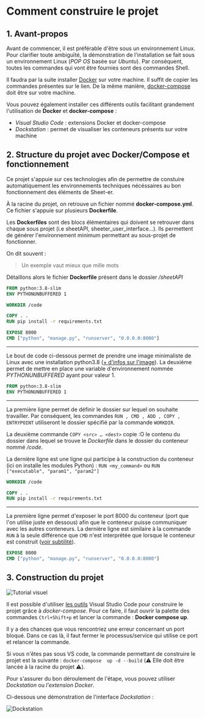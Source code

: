
# Comment construire le projet

## 1. Avant-propos

Avant de commencer, il est préférable d'être sous un environnement Linux. 
Pour clarifier toute ambiguïté, la démonstration de l'installation se fait sous un environnement Linux (*POP OS* basée sur *Ubuntu*). Par conséquent, toutes les commandes qui vont être fournies sont des commandes Shell.

Il faudra par la suite installer [Docker](https://docs.docker.com/engine/install/ubuntu/) sur votre machine. Il suffit de copier les commandes présentes sur le lien. De la même manière, [docker-compose](https://docs.docker.com/compose/install/) doit être sur votre machine.

Vous pouvez également installer ces différents outils facilitant grandement l'utilisation de **Docker** et **docker-compose** :

- *Visual Studio Code* : extensions Docker et docker-compose
- *Dockstation* : permet de visualiser les conteneurs présents sur votre machine

## 2. Structure du projet avec Docker/Compose et fonctionnement

Ce projet s'appuie sur ces technologies afin de permettre de constuire automatiquement les environnements techniques nécéssaires au bon fonctionnement des éléments de Sheet-er.

À la racine du projet, on retrouve un fichier nommé **docker-compose.yml**. Ce fichier s'appuie sur plusieurs **Dockerfile**. 

Les **Dockerfiles** sont des blocs élémentaires qui doivent se retrouver dans chaque sous projet (i.e sheetAPI, sheeter_user_interface...). Ils permettent de générer l'environnement minimum permettant au sous-projet de fonctionner.

On dit souvent :
> Un exemple vaut mieux que mille mots

Détaillons alors le fichier **Dockerfile** présent dans le dossier  */sheetAPI*

```Dockerfile 
FROM python:3.8-slim
ENV PYTHONUNBUFFERED 1

WORKDIR /code

COPY . .
RUN pip install -r requirements.txt

EXPOSE 8000
CMD ["python", "manage.py", "runserver", "0.0.0.0:8000"]
```
_________
Le bout de code ci-dessous permet de prendre une image minimaliste de Linux avec une installation python3.8 ([+ d'infos sur l'image](https://hub.docker.com/_/python)). La deuxième permet de mettre en place une variable d'environnement nommée *PYTHONUNBUFFERED* ayant pour valeur 1.

```Dockerfile 
FROM python:3.8-slim
ENV PYTHONUNBUFFERED 1
```
__________
La première ligne permet de définir le dossier sur lequel on souhaite travailler. Par conséquent, les commandes `RUN , CMD , ADD , COPY , ENTRYPOINT` utiliseront le dossier spécifié par la commande `WORKDIR`.

La deuxième commande `COPY <src> … <dest>` copie :O le contenu du dossier dans lequel se trouve le *Dockerfile* dans le dossier du conteneur nommé */code*.

La dernière ligne est une ligne qui participe à la construction du conteneur (ici on installe les modules Python) : `RUN <my_command>` ou `RUN ["executable", "param1", "param2"]`

```Dockerfile 
WORKDIR /code

COPY . .
RUN pip install -r requirements.txt
```
________

La première ligne permet d'exposer le port 8000 du conteneur (port que l'on utilise juste en dessous) afin que le conteneur puisse communiquer avec les autres conteneurs.
La dernière ligne est similaire à la commande `RUN` à la seule différence que `CMD` n'est interprétée que lorsque le conteneur est construit ([voir subtilité](https://stackoverflow.com/questions/37461868/difference-between-run-and-cmd-in-a-dockerfile)).

```Dockerfile
EXPOSE 8000
CMD ["python", "manage.py", "runserver", "0.0.0.0:8000"]
```

## 3. Construction du projet

![Tutorial visuel](https://media.giphy.com/media/LmZjeEIdMM8zEdy7Zj/giphy.gif)

Il est possible d'utiliser [les outils](#1-avant-propos) Visual Studio Code pour construire le projet grâce à *docker-compose*. Pour ce faire, il faut ouvrir la palette des commandes `Ctrl+Shift+p` et lancer la commande : **Docker compose up**.

Il y a des chances que vous rencontriez une erreur concernant un port bloqué. Dans ce cas là, il faut fermer le processus/service qui utilise ce port et relancer la commande.

Si vous n'êtes pas sous VS code, la commande permettant de construire le projet est la suivante : `docker-compose  up -d --build` (:warning: Elle doit être lancée à la racine du projet :warning:).

Pour s'assurer du bon déroulement de l'étape, vous pouvez utiliser *Dockstation* ou *l'extension Docker*.

Ci-dessous une démonstration de l'interface *Dockstation* :

![Dockstation](https://media.giphy.com/media/kcH4m6OW3KO5KsmsOv/giphy.gif)
